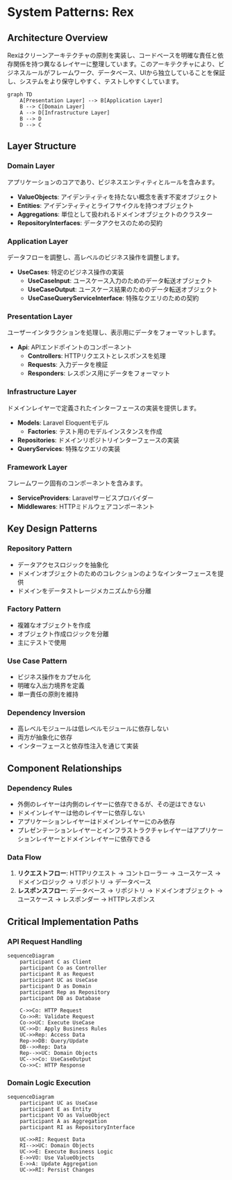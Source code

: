# System Patterns: Rex

## Architecture Overview

Rexはクリーンアーキテクチャの原則を実装し、コードベースを明確な責任と依存関係を持つ異なるレイヤーに整理しています。このアーキテクチャにより、ビジネスルールがフレームワーク、データベース、UIから独立していることを保証し、システムをより保守しやすく、テストしやすくしています。

```mermaid
graph TD
    A[Presentation Layer] --> B[Application Layer]
    B --> C[Domain Layer]
    A --> D[Infrastructure Layer]
    B --> D
    D --> C
```

## Layer Structure

### Domain Layer
アプリケーションのコアであり、ビジネスエンティティとルールを含みます。

- **ValueObjects**: アイデンティティを持たない概念を表す不変オブジェクト
- **Entities**: アイデンティティとライフサイクルを持つオブジェクト
- **Aggregations**: 単位として扱われるドメインオブジェクトのクラスター
- **RepositoryInterfaces**: データアクセスのための契約

### Application Layer
データフローを調整し、高レベルのビジネス操作を調整します。

- **UseCases**: 特定のビジネス操作の実装
  - **UseCaseInput**: ユースケース入力のためのデータ転送オブジェクト
  - **UseCaseOutput**: ユースケース結果のためのデータ転送オブジェクト
  - **UseCaseQueryServiceInterface**: 特殊なクエリのための契約

### Presentation Layer
ユーザーインタラクションを処理し、表示用にデータをフォーマットします。

- **Api**: APIエンドポイントのコンポーネント
  - **Controllers**: HTTPリクエストとレスポンスを処理
  - **Requests**: 入力データを検証
  - **Responders**: レスポンス用にデータをフォーマット

### Infrastructure Layer
ドメインレイヤーで定義されたインターフェースの実装を提供します。

- **Models**: Laravel Eloquentモデル
  - **Factories**: テスト用のモデルインスタンスを作成
- **Repositories**: ドメインリポジトリインターフェースの実装
- **QueryServices**: 特殊なクエリの実装

### Framework Layer
フレームワーク固有のコンポーネントを含みます。

- **ServiceProviders**: Laravelサービスプロバイダー
- **Middlewares**: HTTPミドルウェアコンポーネント

## Key Design Patterns

### Repository Pattern
- データアクセスロジックを抽象化
- ドメインオブジェクトのためのコレクションのようなインターフェースを提供
- ドメインをデータストレージメカニズムから分離

### Factory Pattern
- 複雑なオブジェクトを作成
- オブジェクト作成ロジックを分離
- 主にテストで使用

### Use Case Pattern
- ビジネス操作をカプセル化
- 明確な入出力境界を定義
- 単一責任の原則を維持

### Dependency Inversion
- 高レベルモジュールは低レベルモジュールに依存しない
- 両方が抽象化に依存
- インターフェースと依存性注入を通じて実装

## Component Relationships

### Dependency Rules
- 外側のレイヤーは内側のレイヤーに依存できるが、その逆はできない
- ドメインレイヤーは他のレイヤーに依存しない
- アプリケーションレイヤーはドメインレイヤーにのみ依存
- プレゼンテーションレイヤーとインフラストラクチャレイヤーはアプリケーションレイヤーとドメインレイヤーに依存できる

### Data Flow
1. **リクエストフロー**: HTTPリクエスト → コントローラー → ユースケース → ドメインロジック → リポジトリ → データベース
2. **レスポンスフロー**: データベース → リポジトリ → ドメインオブジェクト → ユースケース → レスポンダー → HTTPレスポンス

## Critical Implementation Paths

### API Request Handling
```mermaid
sequenceDiagram
    participant C as Client
    participant Co as Controller
    participant R as Request
    participant UC as UseCase
    participant D as Domain
    participant Rep as Repository
    participant DB as Database
    
    C->>Co: HTTP Request
    Co->>R: Validate Request
    Co->>UC: Execute UseCase
    UC->>D: Apply Business Rules
    UC->>Rep: Access Data
    Rep->>DB: Query/Update
    DB-->>Rep: Data
    Rep-->>UC: Domain Objects
    UC-->>Co: UseCaseOutput
    Co->>C: HTTP Response
```

### Domain Logic Execution
```mermaid
sequenceDiagram
    participant UC as UseCase
    participant E as Entity
    participant VO as ValueObject
    participant A as Aggregation
    participant RI as RepositoryInterface
    
    UC->>RI: Request Data
    RI-->>UC: Domain Objects
    UC->>E: Execute Business Logic
    E->>VO: Use ValueObjects
    E->>A: Update Aggregation
    UC->>RI: Persist Changes
```
